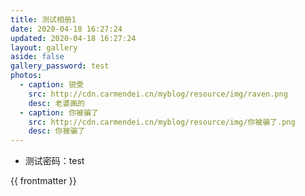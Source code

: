 ```yaml
---
title: 测试相册1
date: 2020-04-18 16:27:24
updated: 2020-04-18 16:27:24
layout: gallery
aside: false
gallery_password: test
photos:
  - caption: 锐雯
    src: http://cdn.carmendei.cn/myblog/resource/img/raven.png
    desc: 老婆画的
  - caption: 你被骗了
    src: http://cdn.carmendei.cn/myblog/resource/img/你被骗了.png
    desc: 你被骗了
---
```


- 测试密码：test

{{ frontmatter }}